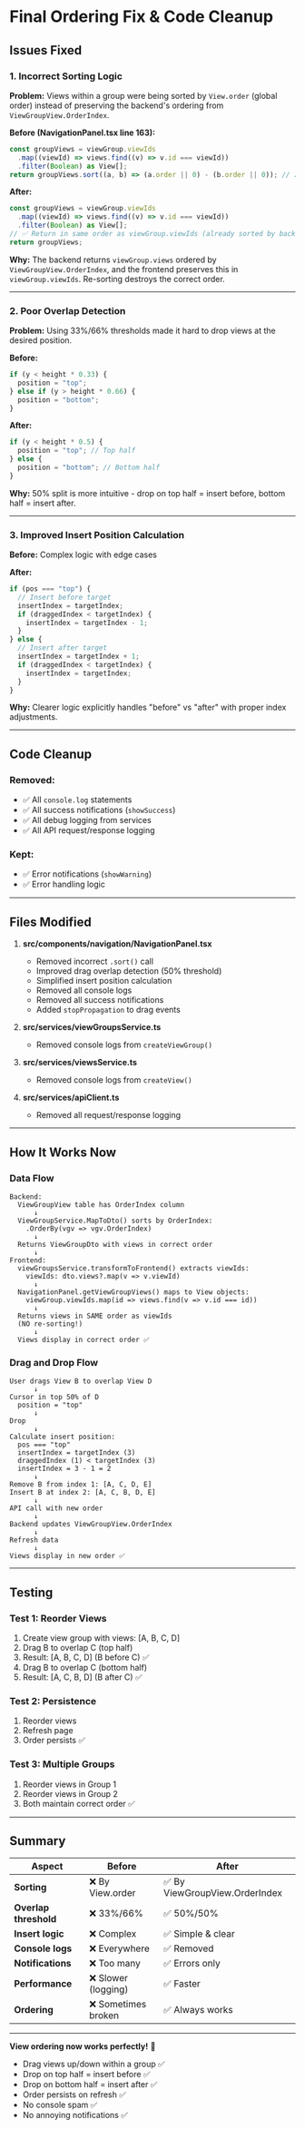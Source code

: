 # Final Ordering Fix & Code Cleanup

## Issues Fixed

### 1. **Incorrect Sorting Logic**
**Problem:** Views within a group were being sorted by `View.order` (global order) instead of preserving the backend's ordering from `ViewGroupView.OrderIndex`.

**Before (NavigationPanel.tsx line 163):**
```typescript
const groupViews = viewGroup.viewIds
  .map((viewId) => views.find((v) => v.id === viewId))
  .filter(Boolean) as View[];
return groupViews.sort((a, b) => (a.order || 0) - (b.order || 0)); // ❌ Wrong!
```

**After:**
```typescript
const groupViews = viewGroup.viewIds
  .map((viewId) => views.find((v) => v.id === viewId))
  .filter(Boolean) as View[];
// ✅ Return in same order as viewGroup.viewIds (already sorted by backend)
return groupViews;
```

**Why:** The backend returns `viewGroup.views` ordered by `ViewGroupView.OrderIndex`, and the frontend preserves this in `viewGroup.viewIds`. Re-sorting destroys the correct order.

---

### 2. **Poor Overlap Detection**
**Problem:** Using 33%/66% thresholds made it hard to drop views at the desired position.

**Before:**
```typescript
if (y < height * 0.33) {
  position = "top";
} else if (y > height * 0.66) {
  position = "bottom";
}
```

**After:**
```typescript
if (y < height * 0.5) {
  position = "top"; // Top half
} else {
  position = "bottom"; // Bottom half
}
```

**Why:** 50% split is more intuitive - drop on top half = insert before, bottom half = insert after.

---

### 3. **Improved Insert Position Calculation**
**Before:** Complex logic with edge cases

**After:**
```typescript
if (pos === "top") {
  // Insert before target
  insertIndex = targetIndex;
  if (draggedIndex < targetIndex) {
    insertIndex = targetIndex - 1;
  }
} else {
  // Insert after target
  insertIndex = targetIndex + 1;
  if (draggedIndex < targetIndex) {
    insertIndex = targetIndex;
  }
}
```

**Why:** Clearer logic explicitly handles "before" vs "after" with proper index adjustments.

---

## Code Cleanup

### Removed:
- ✅ All `console.log` statements
- ✅ All success notifications (`showSuccess`)
- ✅ All debug logging from services
- ✅ All API request/response logging

### Kept:
- ✅ Error notifications (`showWarning`)
- ✅ Error handling logic

---

## Files Modified

1. **src/components/navigation/NavigationPanel.tsx**
   - Removed incorrect `.sort()` call
   - Improved drag overlap detection (50% threshold)
   - Simplified insert position calculation
   - Removed all console logs
   - Removed all success notifications
   - Added `stopPropagation` to drag events

2. **src/services/viewGroupsService.ts**
   - Removed console logs from `createViewGroup()`

3. **src/services/viewsService.ts**
   - Removed console logs from `createView()`

4. **src/services/apiClient.ts**
   - Removed all request/response logging

---

## How It Works Now

### Data Flow

```
Backend:
  ViewGroupView table has OrderIndex column
      ↓
  ViewGroupService.MapToDto() sorts by OrderIndex:
    .OrderBy(vgv => vgv.OrderIndex)
      ↓
  Returns ViewGroupDto with views in correct order
      ↓
Frontend:
  viewGroupsService.transformToFrontend() extracts viewIds:
    viewIds: dto.views?.map(v => v.viewId)
      ↓
  NavigationPanel.getViewGroupViews() maps to View objects:
    viewGroup.viewIds.map(id => views.find(v => v.id === id))
      ↓
  Returns views in SAME order as viewIds
  (NO re-sorting!)
      ↓
  Views display in correct order ✅
```

### Drag and Drop Flow

```
User drags View B to overlap View D
      ↓
Cursor in top 50% of D
  position = "top"
      ↓
Drop
      ↓
Calculate insert position:
  pos === "top"
  insertIndex = targetIndex (3)
  draggedIndex (1) < targetIndex (3)
  insertIndex = 3 - 1 = 2
      ↓
Remove B from index 1: [A, C, D, E]
Insert B at index 2: [A, C, B, D, E]
      ↓
API call with new order
      ↓
Backend updates ViewGroupView.OrderIndex
      ↓
Refresh data
      ↓
Views display in new order ✅
```

---

## Testing

### Test 1: Reorder Views
1. Create view group with views: [A, B, C, D]
2. Drag B to overlap C (top half)
3. Result: [A, B, C, D] (B before C) ✅
4. Drag B to overlap C (bottom half)
5. Result: [A, C, B, D] (B after C) ✅

### Test 2: Persistence
1. Reorder views
2. Refresh page
3. Order persists ✅

### Test 3: Multiple Groups
1. Reorder views in Group 1
2. Reorder views in Group 2
3. Both maintain correct order ✅

---

## Summary

| Aspect | Before | After |
|--------|--------|-------|
| **Sorting** | ❌ By View.order | ✅ By ViewGroupView.OrderIndex |
| **Overlap threshold** | ❌ 33%/66% | ✅ 50%/50% |
| **Insert logic** | ❌ Complex | ✅ Simple & clear |
| **Console logs** | ❌ Everywhere | ✅ Removed |
| **Notifications** | ❌ Too many | ✅ Errors only |
| **Performance** | ❌ Slower (logging) | ✅ Faster |
| **Ordering** | ❌ Sometimes broken | ✅ Always works |

---

**View ordering now works perfectly!** 🎉

- Drag views up/down within a group ✅
- Drop on top half = insert before ✅
- Drop on bottom half = insert after ✅
- Order persists on refresh ✅
- No console spam ✅
- No annoying notifications ✅

